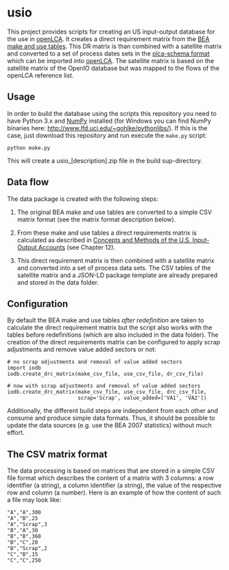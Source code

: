 usio
====
This project provides scripts for creating an US input-output database for the
use in [openLCA](http://www.openlca.org/). It creates a direct requirement 
matrix from the [BEA make and use tables](http://www.bea.gov/industry/io_benchmark.htm). 
This DR matrix is than combined with a satellite matrix and converted to a set of 
process dates sets in the [olca-schema format](https://github.com/GreenDelta/olca-schema) 
which can be imported into [openLCA](http://www.openlca.org/). The satellite 
matrix is based on the satellite matrix of the OpenIO database but was mapped 
to the flows of the openLCA reference list.


Usage
-----
In order to build the database using the scripts this repository you need to 
have Python 3.x and [NumPy](http://www.numpy.org/) installed (for Windows you 
can find NumPy binaries here: http://www.lfd.uci.edu/~gohlke/pythonlibs/). If
this is the case, just download this repository and run execute the `make.py` 
script:

    python make.py
    
This will create a usio\_[description].zip file in the build sup-directory.


Data flow
---------
The data package is created with the following steps:

1. The original BEA make and use tables are converted to a simple CSV matrix
format (see the matrix format description below).

2. From these make and use tables a direct requirements matrix is calculated
as described in [Concepts and Methods of the U.S. Input-Output Accounts][1] 
(see Chapter 12).

3. This direct requirement matrix is then combined with a satellite matrix
and converted into a set of process data sets. The CSV tables of the satellite
matrix and a JSON-LD package template are already prepared and stored in the 
data folder.

[1]:http://www.bea.gov/papers/pdf/IOmanual_092906.pdf "Karen J. Horowitz, Mark A. Planting: Concepts and Methods of the U.S. Input-Output Accounts. 2006"


Configuration
-------------
By default the BEA make and use tables _after redefinition_ are taken to 
calculate the direct requirement matrix but the script also works with the
tables before redefinitions (which are also included in the data folder). The
creation of the direct requirements matrix can be configured to apply scrap
adjustments and remove value added sectors or not:

    # no scrap adjustments and removal of value added sectors
    import iodb    
    iodb.create_drc_matrix(make_csv_file, use_csv_file, dr_csv_file)

    # now with scrap adjustments and removal of value added sectors
    iodb.create_drc_matrix(make_csv_file, use_csv_file, drc_csv_file, 
                           scrap='Scrap', value_added=['VA1', 'VA2'])

Additionally, the different build steps are independent from each other and
consume and produce simple data formats. Thus, it should be possible to update
the data sources (e.g. use the BEA 2007 statistics) without much effort.


The CSV matrix format
---------------------
The data processing is based on matrices that are stored in a simple CSV file
format which describes the content of a matrix with 3 columns: a row identifier
(a string), a column identifier (a string), the value of the respective row
and column (a number). Here is an example of how the content of such a file may
look like:

    "A","A",300
    "A","B",25
    "A","Scrap",3
    "B","A",30
    "B","B",360
    "B","C",20
    "B","Scrap",2
    "C","B",15
    "C","C",250
